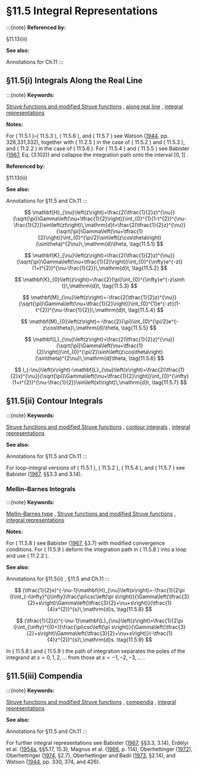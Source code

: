 # §11.5 Integral Representations

:::{note}
**Referenced by:**

§11.13(iii)

**See also:**

Annotations for Ch.11
:::


## §11.5(i) Integrals Along the Real Line

:::{note}
**Keywords:**

[Struve functions and modified Struve functions](http://dlmf.nist.gov/search/search?q=Struve%20functions%20and%20modified%20Struve%20functions) , [along real line](http://dlmf.nist.gov/search/search?q=along%20real%20line) , [integral representations](http://dlmf.nist.gov/search/search?q=integral%20representations)

**Notes:**

For ( 11.5.1 )–( 11.5.3 ), ( 11.5.6 ), and ( 11.5.7 ) see Watson ([1944](./bib/W.html#bib2380 "A Treatise on the Theory of Bessel Functions"), pp. 328,331,332), together with ( 11.2.5 ) in the case of ( 11.5.2 ) and ( 11.5.3 ), and ( 11.2.2 ) in the case of ( 11.5.6 ). For ( 11.5.4 ) and ( 11.5.5 ) see Babister ([1967](./bib/B.html#bib166 "Transcendental Functions Satisfying Nonhomogeneous Linear Differential Equations"), Eq. (3.102)) and collapse the integration path onto the interval $[0,1]$ .

**Referenced by:**

§11.13(iii)

**See also:**

Annotations for §11.5 and Ch.11
:::


<a id="E1"></a>
$$
\mathbf{H}_{\nu}\left(z\right)=\frac{2(\tfrac{1}{2}z)^{\nu}}{\sqrt{\pi}\Gamma\left(\nu+\tfrac{1}{2}\right)}\int_{0}^{1}(1-t^{2})^{\nu-\frac{1}{2}}\sin\left(zt\right)\,\mathrm{d}t=\frac{2(\tfrac{1}{2}z)^{\nu}}{\sqrt{\pi}\Gamma\left(\nu+\tfrac{1}{2}\right)}\int_{0}^{\pi/2}\sin\left(z\cos\theta\right)(\sin\theta)^{2\nu}\,\mathrm{d}\theta, \tag{11.5.1}
$$


<a id="E2"></a>
$$
\mathbf{K}_{\nu}\left(z\right)=\frac{2(\tfrac{1}{2}z)^{\nu}}{\sqrt{\pi}\Gamma\left(\nu+\tfrac{1}{2}\right)}\int_{0}^{\infty}e^{-zt}(1+t^{2})^{\nu-\frac{1}{2}}\,\mathrm{d}t, \tag{11.5.2}
$$


<a id="E3"></a>
$$
\mathbf{K}_{0}\left(z\right)=\frac{2}{\pi}\int_{0}^{\infty}e^{-z\sinh t}\,\mathrm{d}t, \tag{11.5.3}
$$


<a id="E4"></a>
$$
\mathbf{M}_{\nu}\left(z\right)=-\frac{2(\tfrac{1}{2}z)^{\nu}}{\sqrt{\pi}\Gamma\left(\nu+\tfrac{1}{2}\right)}\int_{0}^{1}e^{-zt}(1-t^{2})^{\nu-\frac{1}{2}}\,\mathrm{d}t, \tag{11.5.4}
$$


<a id="E5"></a>
$$
\mathbf{M}_{0}\left(z\right)=-\frac{2}{\pi}\int_{0}^{\pi/2}e^{-z\cos\theta}\,\mathrm{d}\theta, \tag{11.5.5}
$$


<a id="E6"></a>
$$
\mathbf{L}_{\nu}\left(z\right)=\frac{2(\tfrac{1}{2}z)^{\nu}}{\sqrt{\pi}\Gamma\left(\nu+\tfrac{1}{2}\right)}\int_{0}^{\pi/2}\sinh\left(z\cos\theta\right)(\sin\theta)^{2\nu}\,\mathrm{d}\theta, \tag{11.5.6}
$$


<a id="E7"></a>
$$
I_{-\nu}\left(x\right)-\mathbf{L}_{\nu}\left(x\right)=\frac{2(\tfrac{1}{2}x)^{\nu}}{\sqrt{\pi}\Gamma\left(\nu+\tfrac{1}{2}\right)}\int_{0}^{\infty}(1+t^{2})^{\nu-\frac{1}{2}}\sin\left(xt\right)\,\mathrm{d}t, \tag{11.5.7}
$$


## §11.5(ii) Contour Integrals

:::{note}
**Keywords:**

[Struve functions and modified Struve functions](http://dlmf.nist.gov/search/search?q=Struve%20functions%20and%20modified%20Struve%20functions) , [contour integrals](http://dlmf.nist.gov/search/search?q=contour%20integrals) , [integral representations](http://dlmf.nist.gov/search/search?q=integral%20representations)

**See also:**

Annotations for §11.5 and Ch.11
:::

For loop-integral versions of ( 11.5.1 ), ( 11.5.2 ), ( 11.5.4 ), and ( 11.5.7 ) see Babister ([1967](./bib/B.html#bib166 "Transcendental Functions Satisfying Nonhomogeneous Linear Differential Equations"), §§3.3 and 3.14).


### Mellin–Barnes Integrals

:::{note}
**Keywords:**

[Mellin–Barnes type](http://dlmf.nist.gov/search/search?q=Mellin%E2%80%93Barnes%20type) , [Struve functions and modified Struve functions](http://dlmf.nist.gov/search/search?q=Struve%20functions%20and%20modified%20Struve%20functions) , [integral representations](http://dlmf.nist.gov/search/search?q=integral%20representations)

**Notes:**

For ( 11.5.8 ) see Babister ([1967](./bib/B.html#bib166 "Transcendental Functions Satisfying Nonhomogeneous Linear Differential Equations"), §3.7) with modified convergence conditions. For ( 11.5.9 ) deform the integration path in ( 11.5.8 ) into a loop and use ( 11.2.2 ).

**See also:**

Annotations for §11.5(ii) , §11.5 and Ch.11
:::


<a id="E8"></a>
$$
(\tfrac{1}{2}x)^{-\nu-1}\mathbf{H}_{\nu}\left(x\right)=-\frac{1}{2\pi i}\int_{-i\infty}^{i\infty}\frac{\pi\csc\left(\pi s\right)}{\Gamma\left(\tfrac{3}{2}+s\right)\Gamma\left(\tfrac{3}{2}+\nu+s\right)}(\tfrac{1}{4}x^{2})^{s}\,\mathrm{d}s, \tag{11.5.8}
$$


<a id="E9"></a>
$$
(\tfrac{1}{2}z)^{-\nu-1}\mathbf{L}_{\nu}\left(z\right)=\frac{1}{2\pi i}\int_{\infty}^{(0+)}\frac{\pi\csc\left(\pi s\right)}{\Gamma\left(\tfrac{3}{2}+s\right)\Gamma\left(\tfrac{3}{2}+\nu+s\right)}(-\tfrac{1}{4}z^{2})^{s}\,\mathrm{d}s. \tag{11.5.9}
$$

In ( 11.5.8 ) and ( 11.5.9 ) the path of integration separates the poles of the integrand at $s=0,1,2,\dots$ from those at $s=-1,-2,-3,\dots$ .


## §11.5(iii) Compendia

:::{note}
**Keywords:**

[Struve functions and modified Struve functions](http://dlmf.nist.gov/search/search?q=Struve%20functions%20and%20modified%20Struve%20functions) , [compendia](http://dlmf.nist.gov/search/search?q=compendia) , [integral representations](http://dlmf.nist.gov/search/search?q=integral%20representations)

**See also:**

Annotations for §11.5 and Ch.11
:::

For further integral representations see Babister ([1967](./bib/B.html#bib166 "Transcendental Functions Satisfying Nonhomogeneous Linear Differential Equations"), §§3.3, 3.14), Erdélyi et al. ([1954a](./bib/E.html#bib753 "Tables of Integral Transforms. Vol. I"), §§5.17, 15.3), Magnus et al. ([1966](./bib/M.html#bib1534 "Formulas and Theorems for the Special Functions of Mathematical Physics"), p. 114), Oberhettinger ([1972](./bib/O.html#bib1742 "Tables of Bessel Transforms")), Oberhettinger ([1974](./bib/O.html#bib1744 "Tables of Mellin Transforms"), §2.7), Oberhettinger and Badii ([1973](./bib/O.html#bib1746 "Tables of Laplace Transforms"), §2.14), and Watson ([1944](./bib/W.html#bib2380 "A Treatise on the Theory of Bessel Functions"), pp. 330, 374, and 426).
